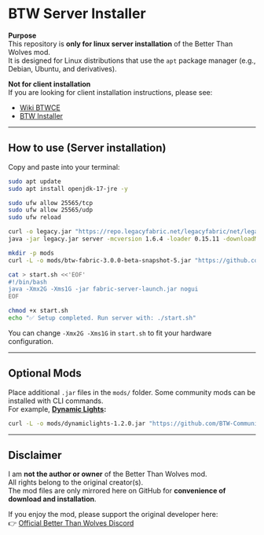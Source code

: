 # BTW Server Installer

**Purpose**  
This repository is **only for linux server installation** of the Better Than Wolves mod.  
It is designed for Linux distributions that use the `apt` package manager (e.g., Debian, Ubuntu, and derivatives).

**Not for client installation**  
If you are looking for client installation instructions, please see:  
- [Wiki BTWCE](https://wiki.btwce.com/index.php?title=3.0.0_Beta)  
- [BTW Installer](https://github.com/GencoreOperative/btw-installer)

---

## How to use (Server installation)

Copy and paste into your terminal:

```bash
sudo apt update
sudo apt install openjdk-17-jre -y

sudo ufw allow 25565/tcp
sudo ufw allow 25565/udp
sudo ufw reload

curl -o legacy.jar "https://repo.legacyfabric.net/legacyfabric/net/legacyfabric/fabric-installer/1.1.0/fabric-installer-1.1.0.jar"
java -jar legacy.jar server -mcversion 1.6.4 -loader 0.15.11 -downloadMinecraft

mkdir -p mods
curl -L -o mods/btw-fabric-3.0.0-beta-snapshot-5.jar "https://github.com/dinhkarate/btw-server-installer/releases/download/v3.0.0-beta-snapshot.5/btw-fabric-3.0.0-beta-snapshot-5.jar"

cat > start.sh <<'EOF'
#!/bin/bash
java -Xmx2G -Xms1G -jar fabric-server-launch.jar nogui
EOF

chmod +x start.sh
echo "✅ Setup completed. Run server with: ./start.sh"
```

You can change `-Xmx2G -Xms1G` in `start.sh` to fit your hardware configuration.

---

## Optional Mods

Place additional `.jar` files in the `mods/` folder. Some community mods can be installed with CLI commands.  
For example, **[Dynamic Lights](https://github.com/BTW-Community/Dynamic-Lights-3):**

```bash
curl -L -o mods/dynamiclights-1.2.0.jar "https://github.com/BTW-Community/Dynamic-Lights-3/releases/download/3.0/dynamiclights-1.2.0.jar"
```

---

## Disclaimer

I am **not the author or owner** of the Better Than Wolves mod.  
All rights belong to the original creator(s).  
The mod files are only mirrored here on GitHub for **convenience of download and installation**.  

If you enjoy the mod, please support the original developer here:  
👉 [Official Better Than Wolves Discord](https://discord.com/invite/fhMK5kx)
